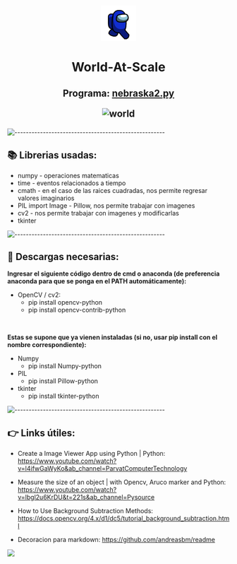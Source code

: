 <p align="center"> 
  <img src="/medidor objetos/images/azul.gif" alt="Azul" width="80px" height="80px">
</p>
<h1 align="center"> World-At-Scale </h1>

<h2 align="center"> Programa: <a href="https://www.concordia.ca/](https://github.com/lactaid/World-At-Scale-/blob/b89f42cb97ffa76a064ea5aca833acf8296a8cd6/medidor%20objetos/nebraska2.py)">nebraska2.py</a> 
  <p></p>
<p align="center"> 
  <img src="https://media.tenor.com/d0UTIPbEt5gAAAAC/the-world-is-yours-ship.gif" alt="world">
</p> </h2>

![-----------------------------------------------------](https://raw.githubusercontent.com/andreasbm/readme/master/assets/lines/water.png)
<!-- ABOUT -->
<h2 id="Librerias"> 📚 Librerias usadas: </h2>

- numpy - operaciones matematicas
- time - eventos relacionados a tiempo
- cmath - en el caso de las raices cuadradas, nos permite regresar valores imaginarios
- PIL import Image - Pillow, nos permite trabajar con imagenes
- cv2 - nos permite trabajar con imagenes y modificarlas
- tkinter

![-----------------------------------------------------](https://raw.githubusercontent.com/andreasbm/readme/master/assets/lines/water.png)

<!-- Descargas -->
<h2 id="Descargas"> 🐍 Descargas necesarias: </h2>

**Ingresar el siguiente código dentro de cmd o anaconda (de preferencia anaconda para que se ponga en el PATH automáticamente):**

<ul>
  <li>OpenCV / cv2:
    <ul>
      <li>pip install opencv-python</li>
      <li>pip install opencv-contrib-python</li>
    </ul>
   </li>
</ul>

<br>

**Estas se supone que ya vienen instaladas (si no, usar pip install con el nombre correspondiente):**
<ul>
  <li>Numpy
  <ul>
      <li>pip install Numpy-python</li>
    </ul>
  </li>
  
  <li>PIL
  <ul>
      <li>pip install Pillow-python</li>
    </ul>
  </li>
  
  <li>tkinter
    <ul>
      <li>pip install tkinter-python</li>
    </ul>
  </li>
</ul>


![-----------------------------------------------------](https://raw.githubusercontent.com/andreasbm/readme/master/assets/lines/water.png)
<!-- Links -->
<h2 id="Descargas"> 👉 Links útiles: </h2>

- Create a Image Viewer App using Python | Python: https://www.youtube.com/watch?v=l4ifwGaWyKo&ab_channel=ParvatComputerTechnology
- Measure the size of an object | with Opencv, Aruco marker and Python: https://www.youtube.com/watch?v=lbgl2u6KrDU&t=221s&ab_channel=Pysource
- How to Use Background Subtraction Methods: https://docs.opencv.org/4.x/d1/dc5/tutorial_background_subtraction.html  

- Decoracion para markdown: https://github.com/andreasbm/readme

![](https://www.gran-turismo.com/gtsport/decal/6917621470574151192_1.png)
